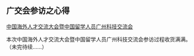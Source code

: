 ## 广交会参访之心得
[中国海外人才交流大会暨中国留学人员广州科技交流会](https://www.ocs-gz.gov.cn/news/detail/6016)


本次中国海外人才交流大会暨中国留学人员广州科技交流会参访过程收货满满。（未完待续……）


